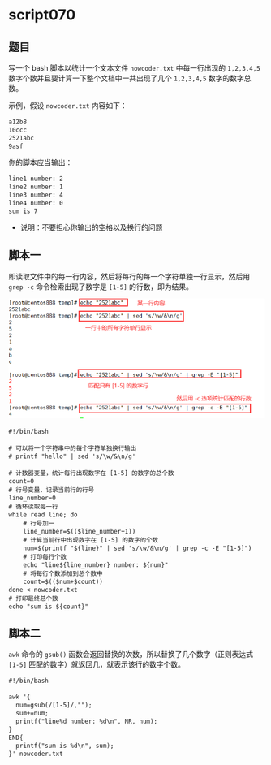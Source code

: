 # script070
## 题目

写一个 bash 脚本以统计一个文本文件 `nowcoder.txt` 中每一行出现的 `1,2,3,4,5` 数字个数并且要计算一下整个文档中一共出现了几个 `1,2,3,4,5`  数字的数字总数。

示例，假设 `nowcoder.txt` 内容如下：
```text
a12b8
10ccc
2521abc
9asf
```

你的脚本应当输出：
```text
line1 number: 2
line2 number: 1
line3 number: 4
line4 number: 0
sum is 7
```

- 说明：不要担心你输出的空格以及换行的问题





## 脚本一

即读取文件中的每一行内容，然后将每行的每一个字符单独一行显示，然后用 `grep -c` 命令检索出现了数字是 `[1-5]` 的行数，即为结果。

![image-20220711205751116](image-script070/image-20220711205751116.png)

```shell
#!/bin/bash

# 可以将一个字符串中的每个字符单独换行输出
# printf "hello" | sed 's/\w/&\n/g'

# 计数器变量，统计每行出现数字在 [1-5] 的数字的总个数
count=0
# 行号变量，记录当前行的行号
line_number=0
# 循环读取每一行
while read line; do
    # 行号加一
    line_number=$(($line_number+1))
    # 计算当前行中出现数字在 [1-5] 的数字的个数
    num=$(printf "${line}" | sed 's/\w/&\n/g' | grep -c -E "[1-5]")
    # 打印每行个数
    echo "line${line_number} number: ${num}"
    # 将每行个数添加到总个数中
    count=$(($num+$count))
done < nowcoder.txt
# 打印最终总个数
echo "sum is ${count}"
```





## 脚本二

`awk` 命令的 `gsub()` 函数会返回替换的次数，所以替换了几个数字（正则表达式 `[1-5]` 匹配的数字）就返回几，就表示该行的数字个数。

```shell
#!/bin/bash

awk '{
  num=gsub(/[1-5]/,"");
  sum+=num;
  printf("line%d number: %d\n", NR, num);
}
END{
  printf("sum is %d\n", sum);
}' nowcoder.txt
```